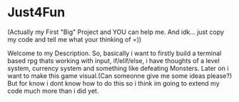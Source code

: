 # Just4Fun
(Actually my First "Big" Project and YOU can help me.
And idk... just copy my code and tell me what your thinking of =))

Welcome to my Description.
So, basically i want to firstly build a terminal based rpg thats working with input, if/elif/else, i have thoughts of a level system, currency system and something like defeating Monsters. Later on i want to make this game visual.(Can someonne give me some ideas please?)
But for know i dont know how to do this so i think im going to extend my code much more than i did yet.
